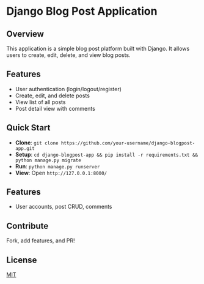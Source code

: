 # Django Blog Post Application

## Overview
This application is a simple blog post platform built with Django. It allows users to create, edit, delete, and view blog posts.

## Features
- User authentication (login/logout/register)
- Create, edit, and delete posts
- View list of all posts
- Post detail view with comments

## Quick Start
- **Clone**: `git clone https://github.com/your-username/django-blogpost-app.git`
- **Setup**: `cd django-blogpost-app && pip install -r requirements.txt && python manage.py migrate`
- **Run**: `python manage.py runserver`
- **View**: Open `http://127.0.0.1:8000/`

## Features
- User accounts, post CRUD, comments

## Contribute
Fork, add features, and PR!

## License
[MIT](LICENSE)

